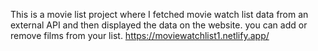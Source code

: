 This is a movie list project where I fetched movie watch list data from an external API and then displayed the data on the website. you can add or remove films from your list.                                                                            https://moviewatchlist1.netlify.app/      
 
